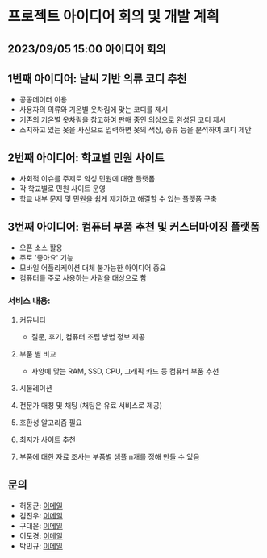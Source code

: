 # 프로젝트 아이디어 회의 및 개발 계획

## 2023/09/05 15:00 아이디어 회의

## 1번째 아이디어: 날씨 기반 의류 코디 추천

- 공공데이터 이용
- 사용자의 의류와 기온별 옷차림에 맞는 코디를 제시
- 기존의 기온별 옷차림을 참고하여 판매 중인 의상으로 완성된 코디 제시
- 소지하고 있는 옷을 사진으로 입력하면 옷의 색상, 종류 등을 분석하여 코디 제안

## 2번째 아이디어: 학교별 민원 사이트

- 사회적 이슈를 주제로 악성 민원에 대한 플랫폼
- 각 학교별로 민원 사이트 운영
- 학교 내부 문제 및 민원을 쉽게 제기하고 해결할 수 있는 플랫폼 구축

## 3번째 아이디어: 컴퓨터 부품 추천 및 커스터마이징 플랫폼

- 오픈 소스 활용
- 주로 '좋아요' 기능
- 모바일 어플리케이션 대체 불가능한 아이디어 중요
- 컴퓨터를 주로 사용하는 사람을 대상으로 함

### 서비스 내용:

1. 커뮤니티

   - 질문, 후기, 컴퓨터 조립 방법 정보 제공

2. 부품 별 비교

   - 사양에 맞는 RAM, SSD, CPU, 그래픽 카드 등 컴퓨터 부품 추천

3. 시물레이션

4. 전문가 매칭 및 채팅 (채팅은 유료 서비스로 제공)

5. 호환성 알고리즘 필요

6. 최저가 사이트 추천

7. 부품에 대한 자료 조사는 부품별 샘플 n개를 정해 만들 수 있음

## 문의

- 허동균: [이메일](mailto:yje07052@naver.com)
- 김진우: [이메일](mailto:gjfzmtiq1@naver.com)
- 구대윤: [이메일](mailto:hy010309@naver.com)
- 이도경: [이메일](mailto:hidoky@inu.ac.kr)
- 박민규: [이메일](mailto:qkralsrb5235@naver.com)
